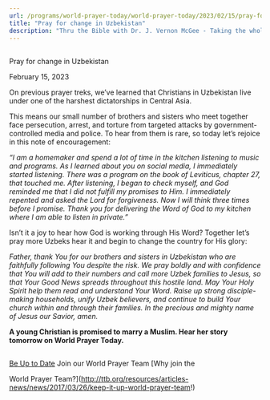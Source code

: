 ```yaml
---
url: /programs/world-prayer-today/world-prayer-today/2023/02/15/pray-for-change-in-uzbekistan
title: "Pray for change in Uzbekistan"
description: "Thru the Bible with Dr. J. Vernon McGee - Taking the whole Word to the whole world"
---
```







## 
 Pray for change in Uzbekistan


February 15, 2023




On previous prayer treks, we’ve learned that Christians in Uzbekistan live under one of the harshest dictatorships in Central Asia.

This means our small number of brothers and sisters who meet together face persecution, arrest, and torture from targeted attacks by government-controlled media and police. To hear from them is rare, so today let’s rejoice in this note of encouragement:

*“I am a homemaker and spend a lot of time in the kitchen listening to music and programs. As I learned about you on social media, I immediately started listening. There was a program on the book of Leviticus, chapter 27, that touched me. After listening, I began to check myself, and God reminded me that I did not fulfill my promises to Him. I immediately repented and asked the Lord for forgiveness. Now I will think three times before I promise. Thank you for delivering the Word of God to my kitchen where I am able to listen in private.”*

Isn’t it a joy to hear how God is working through His Word? Together let’s pray more Uzbeks hear it and begin to change the country for His glory:

*Father, thank You for our brothers and sisters in Uzbekistan who are faithfully following You despite the risk. We pray boldly and with confidence that You will add to their numbers and call more Uzbek families to Jesus, so that Your Good News spreads throughout this hostile land. May Your Holy Spirit help them read and understand Your Word. Raise up strong disciple-making households, unify Uzbek believers, and continue to build Your church within and through their families. In the precious and mighty name of Jesus our Savior, amen.*

**A young Christian is promised to marry a Muslim. Hear her story tomorrow on World Prayer Today.**







## 




[Be Up to Date](http://feeds.feedburner.com/WorldPrayerToday "World Prayer Today RSS Feed")
Join our World Prayer Team
[Why join the  

World Prayer Team?](http://ttb.org/resources/articles-news/news/2017/03/26/keep-it-up-world-prayer-team!)




